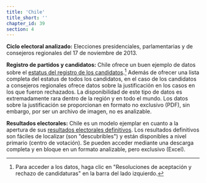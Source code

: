 ```yaml
---
title: 'Chile'
title_short: ''
chapter_id: 39
section: 4
---
```


**Ciclo electoral analizado:** Elecciones presidenciales, parlamentarias y de consejeros regionales del 17 de noviembre de 2013.

**Registro de partidos y candidatos:** Chile ofrece un buen ejemplo de datos sobre el [estatus del registro de los candidatos](http://presidenciales.servel.cl/ss/Satellite?c=Page&cid=1349388530591&pagename=SERVEL%2FPage%2FS_ListadoElectoral).[^1] Además de ofrecer una lista completa del estatus de todos los candidatos, en el caso de los candidatos a consejeros regionales ofrece datos sobre la justificación en los casos en los que fueron rechazados. La disponibilidad de este tipo de datos es extremadamente rara dentro de la región y en todo el mundo. Los datos sobre la justificación se proporcionan en formato no exclusivo (PDF), sin embargo, por ser un archivo de imagen, no es analizable.

**Resultados electorales:** Chile es un modelo ejemplar en cuanto a la apertura de sus [resultados electorales definitivos](http://presidenciales.servel.cl/Resultados/index.html). Los resultados definitivos son fáciles de localizar (son "descubribles") y están disponibles a nivel primario (centro de votación). Se pueden acceder mediante una descarga completa y en bloque en un formato analizable, pero exclusivo (Excel).

[^1]: Para acceder a los datos, haga clic en "Resoluciones de aceptación y rechazo de candidaturas" en la barra del lado izquierdo.
